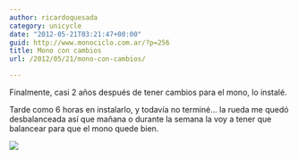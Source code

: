 ```yaml
---
author: ricardoquesada
category: unicycle
date: "2012-05-21T03:21:47+00:00"
guid: http://www.monociclo.com.ar/?p=256
title: Mono con cambios
url: /2012/05/21/mono-con-cambios/

---
```


Finalmente, casi 2 años después de tener cambios para el mono, lo instalé.

Tarde como 6 horas en instalarlo, y todavía no terminé...
la rueda me quedó desbalanceada así que mañana o durante la semana la voy a
tener que balancear para que el mono quede bien.

![](/images/mono-con-cambios.jpg)
